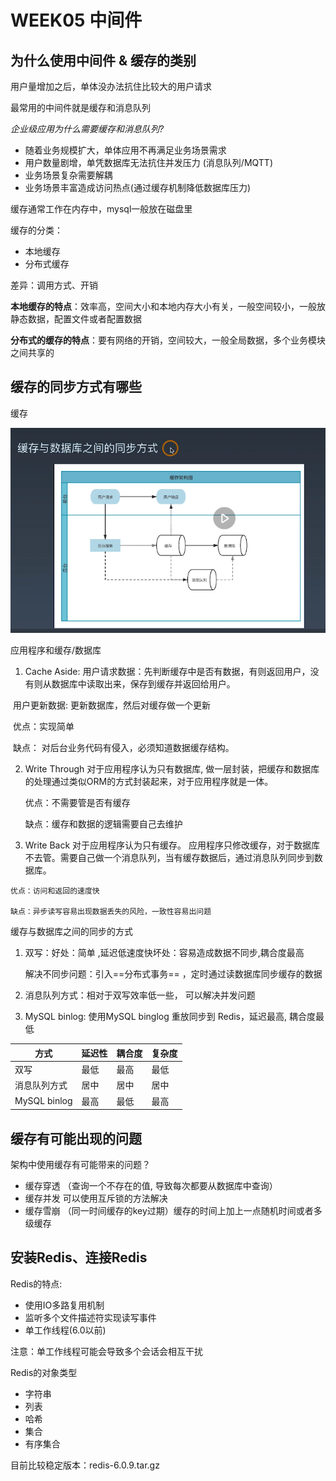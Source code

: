 # WEEK05 中间件



## 为什么使用中间件 & 缓存的类别

用户量增加之后，单体没办法抗住比较大的用户请求

最常用的中间件就是缓存和消息队列

*企业级应用为什么需要缓存和消息队列?*

+   随着业务规模扩大，单体应用不再满足业务场景需求
+   用户数量剧增，单凭数据库无法抗住并发压力 (消息队列/MQTT)
+   业务场景复杂需要解耦
+   业务场景丰富造成访问热点(通过缓存机制降低数据库压力)



缓存通常工作在内存中，mysql一般放在磁盘里

缓存的分类：

+   本地缓存
+   分布式缓存

差异：调用方式、开销

**本地缓存的特点**：效率高，空间大小和本地内存大小有关，一般空间较小，一般放静态数据，配置文件或者配置数据

**分布式的缓存的特点**：要有网络的开销，空间较大，一般全局数据，多个业务模块之间共享的



## 缓存的同步方式有哪些



缓存

![](./cache_and_db.png)



应用程序和缓存/数据库

1.  Cache Aside: 用户请求数据：先判断缓存中是否有数据，有则返回用户，没有则从数据库中读取出来，保存到缓存并返回给用户。

​					用户更新数据: 更新数据库，然后对缓存做一个更新

​	优点：实现简单

​	缺点： 对后台业务代码有侵入，必须知道数据缓存结构。

2.  Write Through 对于应用程序认为只有数据库, 做一层封装，把缓存和数据库的处理通过类似ORM的方式封装起来，对于应用程序就是一体。

    优点：不需要管是否有缓存

    缺点：缓存和数据的逻辑需要自己去维护

3.   Write Back 对于应用程序认为只有缓存。 应用程序只修改缓存，对于数据库不去管。需要自己做一个消息队列，当有缓存数据后，通过消息队列同步到数据库。

    优点：访问和返回的速度快

    缺点：异步读写容易出现数据丢失的风险，一致性容易出问题



缓存与数据库之间的同步的方式

1.  双写：好处：简单 ,延迟低速度快坏处：容易造成数据不同步,耦合度最高

    解决不同步问题：引入==分布式事务==  ，定时通过读数据库同步缓存的数据

2.  消息队列方式：相对于双写效率低一些， 可以解决并发问题

3.  MySQL binlog: 使用MySQL binglog 重放同步到 Redis，延迟最高, 耦合度最低



| 方式         | 延迟性 | 耦合度 | 复杂度 |
| ------------ | ------ | ------ | ------ |
| 双写         | 最低   | 最高   | 最低   |
| 消息队列方式 | 居中   | 居中   | 居中   |
| MySQL binlog | 最高   | 最低   | 最高   |



## 缓存有可能出现的问题



架构中使用缓存有可能带来的问题？

+   缓存穿透  （查询一个不存在的值, 导致每次都要从数据库中查询）
+   缓存并发    可以使用互斥锁的方法解决
+   缓存雪崩    （同一时间缓存的key过期）缓存的时间上加上一点随机时间或者多级缓存

 

## 安装Redis、连接Redis

Redis的特点:

+   使用IO多路复用机制
+   监听多个文件描述符实现读写事件
+   单工作线程(6.0以前)

注意：单工作线程可能会导致多个会话会相互干扰



Redis的对象类型

+   字符串
+   列表
+   哈希
+   集合
+   有序集合



目前比较稳定版本：redis-6.0.9.tar.gz

